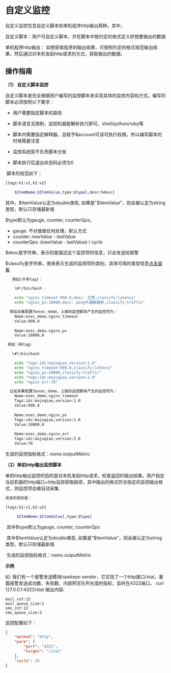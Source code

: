 # 自定义监控

自定义监控包含自定义脚本和单机程序http输出两种。其中，

自定义脚本：用户可自定义脚本，并在脚本中按约定的格式定义好想要输出的数据

单机程序http输出： 如想获取程序的输出结果，可按照约定的格式规范输出结果，然后通过对本机发起http请求的方式，获取输出的数据。

## 操作指南

**（1） 自定义脚本监控**

​     自定义脚本是完全根据用户编写的监控脚本来实现具体的监控内容和方式。编写的脚本必须按照以下要求：

- 用户需要指定脚本的路径

- 脚本语言无限制，监控机器能解析执行即可。shell/python/ruby等

- 脚本内需要指定解释器，且赋予$account可读可执行权限，所以编写脚本的时候需要注意

- 监控系统暂不负责脚本分发

- 脚本执行后退出状态码必须为0


​     脚本的规范如下：

```sh
[tags:k1:v1,k2:v2]

    $ItemName:$ItemValue,type:$type[,desc:%desc]
```

 其中，$ItemValue认定为double类型, 如果是"$itemValue"，则会被认定为string类型，默认只存储最新值

 $type默认为gauge, counter, counterQps，

- gauge: 不对值做任何处理，默认方式
- counter: newValue - lastValue
- counterQps: (newValue - lastValue) / cycle


 $desc是字符串，表示的是描述这个监控项的信息，只会发送给报警

 $classify是字符串，用来表示生成的监控项的类别，具体可填的类型信息[点击查看](https://cf.jd.com/pages/viewpage.action?pageId=96879313)  


```sh
   例如(不带tag)：

    \#!/bin/bash -

    echo "nginx_timeout:998.0,desc: 正常,classify:latency"
    echo "nginx_pv:10000,desc: ping不通数据库,classify:traffic"

  假如采集配置为exec_demo，上面的监控脚本产生的监控项为：
    Name:exec_demo.nginx_timeout
    Value:998.0
    
    Name:exec_demo.nginx_pv
    Value:10000.0  
```

```sh
 例如（带tag）

   \#!/bin/bash -

    echo "tags:idc:majuqiao,version:1.0"
    echo "nginx_timeout:998.0,classify:latency"
    echo "nginx_pv:10000,classify:traffic"
    echo "tags:idc:majuqiao,version:2.0"
    echo "nginx_err:78"

  比如采集配置为exec_demo，上面的监控脚本产生的监控项为：
    Name:exec_demo.nginx_timeout
    Tags:idc:majuqiao,version:1.0
    Value:998.0
       
    Name:exec_demo.nginx_pv
    Tags:idc:majuqiao,version:1.0
    Value:10000.0  
    
    Name:exec_demo.nginx_err
    Tags:idc:majuqiao,version:2.0
    Value:78  
```

生成的监控指标格式：$name.$outputMetric

**（2）单机http输出监控脚本**

单机http输出监控的目的是对本机发起http请求，检查返回的输出结果。用户指定当前机器的http端口+http监控获取路径，其中输出的格式符合指定的监控输出格式，则监控项会被自动采集.

```sh
具体的规则是：

[tags:k1:v1,k2:v2]

     $ItemName:$ItemValue[,type:$type]
```

 ​     其中$type默认为gauge, counter, counterQps

 ​     其中$ItemValue认定为double类型, 如果是"$itemValue"，则会被认定为string类型，默认只存储最新值

 ​   生成的监控指标格式：$name.$outputMetric

**示例**

如: 我们有一个报警发送模块hawkeye-sender，它实现了一个http接口/stat，暴露报警发送成功数、失败数、内部积压队列长度的指标，监听在4322端口。
curl 127.0.0.1:4322/stat
输出内容:

```
mail_cnt:12
mail_queue_size:1
sms_cnt:12
sms_queue_size:2
```

监控配置如下：

```json
{
	"method": "http",
	"para": {
		"port": "4322",
		"target": "/stat"
	},
	"cycle": 10
}
```

